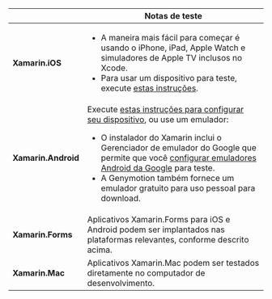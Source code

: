 ||Notas de teste|
|---|---|
|**Xamarin.iOS**|<ul><li>A maneira mais fácil para começar é usando o iPhone, iPad, Apple Watch e simuladores de Apple TV inclusos no Xcode.</li><li>Para usar um dispositivo para teste, execute <a href="~/ios/get-started/installation/device-provisioning/index.md">estas instruções</a>.</li></ul>|
|**Xamarin.Android**|Execute <a href="~/android/get-started/installation/set-up-device-for-development.md">estas instruções para configurar seu dispositivo</a>, ou use um emulador:<ul><li>O instalador do Xamarin inclui o Gerenciador de emulador do Google que permite que você <a href="~/android/deploy-test/debugging/android-sdk-emulator/index.md">configurar emuladores Android da Google</a> para teste.</li><li>A Genymotion também fornece um emulador gratuito para uso pessoal para download.</li></ul>|
|**Xamarin.Forms**|Aplicativos Xamarin.Forms para iOS e Android podem ser implantados nas plataformas relevantes, conforme descrito acima.|
|**Xamarin.Mac**|Aplicativos Xamarin.Mac podem ser testados diretamente no computador de desenvolvimento.|

